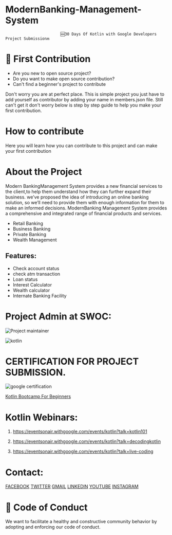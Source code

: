 # ModernBanking-Management-System
                            🆕30 Days Of Kotlin with Google Developers Project Submission🔚


# 🥇 First Contribution
<ul>
  <li>Are you new to open source project?</li>
  <li>Do you want to make open source contribution?</li>
  <li>Can't find a beginner's project to contribute</li>
  </ul>
<p>Don't worry you are at perfect place. This is simple project you just have to add yourself as contributor by adding your name in members.json file. Still can't get it don't worry below is step by step guide to help you make your first contribution.</p>

# How to contribute
<p>Here you will learn how you can contribute to this project and can make your first contribution</p>


# About the Project
<p>Modern BankingManagement System provides a new financial services to the client,to help them understand how they can further expand their business. we’ve proposed the idea of introducing an online banking solution, so we’ll need to provide them with enough information for them to make an informed decisions.
ModernBanking Management System provides a comprehensive and integrated range of financial products and services.</p>
<h3<Their key product and service offerings are:</h3>
<ul>
  <li>Retail Banking</li>
    <li>Business Banking</li>
    <li>Private Banking</li>
  <li>Wealth Management</li>
  </ul>
  
## Features:
<ul>
  <li>Check account status</li>
   <li>
check atm transaction</li>
   <li>
Loan status</li>
   <li>Interest Calculator</li> 
  <li>Wealth calculator</li>
   <li>
Internate Banking Facility</li>
   
  </ul>











# Project Admin at SWOC:

![Project maintainer](https://user-images.githubusercontent.com/50301680/102719761-fe044900-4315-11eb-9823-af4c38e3a33e.png)

![kotlin](https://user-images.githubusercontent.com/50301680/83848868-22a72380-a72c-11ea-9e12-b859d8697606.png)

# CERTIFICATION FOR PROJECT SUBMISSION.
![google certification](https://user-images.githubusercontent.com/50301680/86451190-2c767380-bd38-11ea-937d-4842f81eea3e.png)


<a href="https://developer.android.com/courses/kotlin-bootcamp/overview utm_source=week1&utm_medium=email&utm_campaign=30DaysOfKotlin&utm_term=Basic%22">Kotlin Bootcamp For Beginners</a>


# Kotlin Webinars: 
1. https://eventsonair.withgoogle.com/events/kotlin?talk=kotlin101

2. https://eventsonair.withgoogle.com/events/kotlin?talk=decodingkotlin

3. https://eventsonair.withgoogle.com/events/kotlin?talk=live-coding

















# Contact:

<a href="https://www.facebook.com/ashwini.pandey.376" class="fa fa-facebook">FACEBOOK</a>
<a href="https://twitter.com/SHIVANT9" class="fa fa-twitter">TWITTER</a>
<a href="shivant47@gmail.com" class="fa fa-google">GMAIL</a>
<a href="https://linkedin.com/in/shivantkumarpandey" class="fa fa-linkedin">LINKEDIN</a>
<a href="https://www.youtube.com/channel/UCLQMdDxySQP23-DGgtpeJqQ/videos" class="fa fa-youtube">YOUTUBE</a>
<a href="https://www.instagram.com/shivant_pandey/" class="fa fa-instagram">INSTAGRAM</a>

# 💼  Code of Conduct

<p>We want to facilitate a healthy and constructive community behavior by adopting and enforcing our code of conduct.</p>




